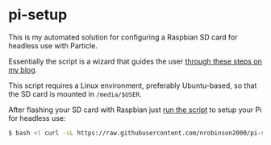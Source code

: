 # pi-setup

This is my automated solution for configuring a Raspbian SD card for headless use with Particle.

Essentially the script is a wizard that guides the user [through these steps on my blog](https://cehs.github.io/2017/03/08/how-to-run-particle-on-raspberry-pi.html).

This script requires a Linux environment, preferably Ubuntu-based, so that the SD card is mounted in `/media/$USER`.

After flashing your SD card with Raspbian just [run the script](https://github.com/nrobinson2000/pi-setup/blob/master/pi-setup.sh) to setup your Pi for headless use:

```bash
$ bash <( curl -sL https://raw.githubusercontent.com/nrobinson2000/pi-setup/master/pi-setup.sh)
```

